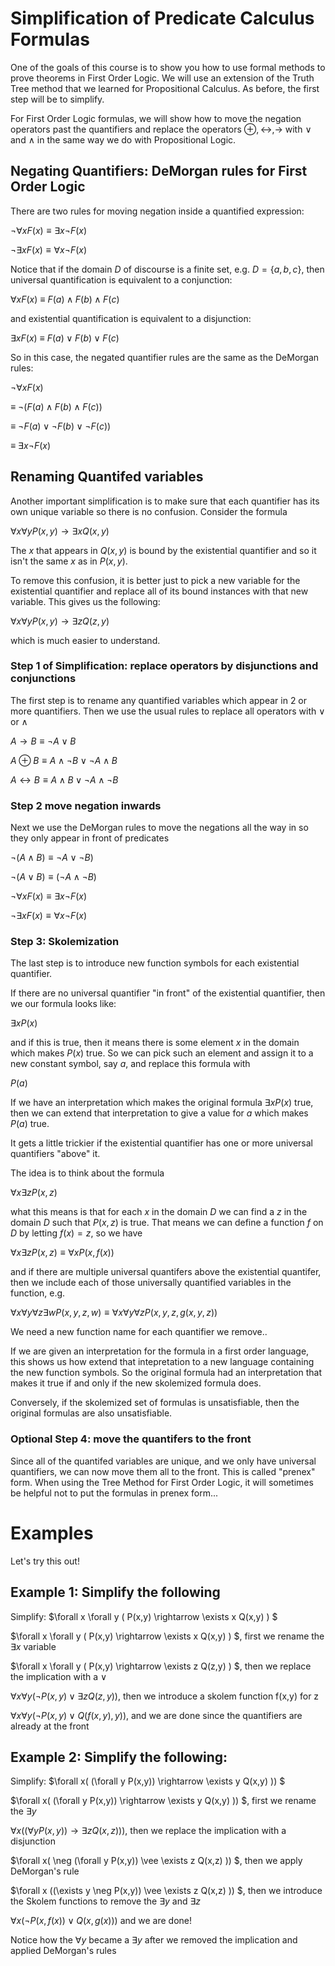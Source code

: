 # Simplification of Predicate Calculus Formulas

One of the goals of this course is to show you how to use formal methods to prove theorems in First Order Logic.
We will use an extension of the Truth Tree method that we learned for Propositional Calculus. As before, the
first step will be to simplify.

For First Order Logic formulas, we will show how to move the negation operators past the quantifiers and
replace the operators $\oplus, \leftrightarrow, \rightarrow$ with $\vee$ and $\wedge$ in the same way we
do with Propositional Logic.

## Negating Quantifiers: DeMorgan rules for First Order Logic
There are two rules for moving negation inside a quantified expression:

$\neg \forall x F(x) \equiv \exists x \neg F(x)$

$\neg \exists x F(x) \equiv \forall x \neg F(x)$

Notice that if the domain $D$ of discourse is a finite set, e.g. $D=\{a,b,c\}$,
then universal quantification is equivalent to a conjunction:

$\forall x F(x)$  $\equiv$ $F(a) \wedge F(b) \wedge F(c)$

and existential quantification is equivalent to a disjunction:

$\exists x F(x)$  $\equiv$ $F(a) \vee F(b) \vee F(c)$

So in this case, the negated quantifier rules are the same as the DeMorgan rules:

$\neg \forall x F(x)$  

$\equiv$ $\neg ( F(a) \wedge F(b) \wedge F(c))$

$\equiv$ $\neg F(a) \vee \neg F(b) \vee \neg F(c))$

$\equiv$ $\exists x \neg F(x)$



## Renaming Quantifed variables
Another important simplification is to make sure that each quantifier has its own unique variable so there is no
confusion. Consider the formula

$\forall x \forall y  P(x,y) \rightarrow \exists x Q(x,y)$

The $x$ that appears in $Q(x,y)$ is bound by the existential quantifier and so it isn't the same $x$ as in $P(x,y)$.

To remove this confusion, it is better just to pick a new variable for the existential quantifier and replace all of its bound
instances with that new variable. This gives us the following:

$\forall x \forall y  P(x,y) \rightarrow \exists z Q(z,y)$

which is much easier to understand.

### Step 1 of Simplification: replace operators by disjunctions and conjunctions
The first step is to rename any quantified variables which appear in 2 or more quantifiers. Then we use the usual rules
to replace all operators with $\vee$ or $\wedge$

$A \rightarrow B \equiv \neg A \vee B$

$A \oplus B \equiv A\wedge \neg B \vee \neg A \wedge B$

$A \leftrightarrow B \equiv A\wedge B \vee \neg A \wedge \neg B$

### Step 2 move negation inwards
Next we use the DeMorgan rules to move the negations all the way in so they only appear in front of predicates

$\neg (A \wedge B) \equiv \neg A \vee \neg B)$

$\neg (A \vee B) \equiv (\neg A \wedge \neg B)$

$\neg \forall x F(x) \equiv \exists x \neg F(x)$

$\neg \exists x F(x) \equiv \forall x \neg F(x)$


### Step 3: Skolemization
The last step is to introduce new function symbols for each existential quantifier.

If there are no universal quantifier "in front" of the existential quantifier, then we our formula looks like:

$\exists x P(x)$

and if this is true, then it means there is some element $x$ in the domain which makes $P(x)$ true. So we can
pick such an element and assign it to a new constant symbol, say $a$, and replace this formula with

$P(a)$

If we have an interpretation which makes the original formula $\exists x P(x)$ true, then we can extend that interpretation to give a value
for $a$ which makes $P(a)$ true.

It gets a little trickier if the existential quantifier has one or more universal quantifiers "above" it.

The idea is to think about the formula

$\forall x \exists z P(x,z)$

what this means is that for each $x$ in the domain $D$ we can find a $z$ in the domain $D$ such that $P(x,z)$ is true.
That means we can define a function $f$ on $D$ by letting $f(x)=z$, so we have

$\forall x \exists z P(x,z) \equiv \forall x P(x,f(x))$

and if there are multiple universal quantifers above the existential quantifer, then we include each of those universally
quantified variables in the function, e.g.

$\forall x \forall y \forall z \exists w P(x,y,z,w) \equiv \forall x \forall y \forall z P(x,y,z,g(x,y,z))$

We need a new function name for each quantifier we remove..

If we are given an interpretation for the formula in a first order language, 
this shows us how extend that intepretation to a new language containing the new function symbols. 
So the original formula had an interpretation that makes it true if and only if the new skolemized formula does.

Conversely, if the skolemized set of formulas is unsatisfiable, then the original formulas are also unsatisfiable.

### Optional Step 4: move the quantifers to the front
Since all of the quantifed variables are unique, and we only have universal quantifiers, we can now move them all to the front.
This is called "prenex" form. When using the Tree Method for First Order Logic, it will sometimes be helpful not to put the formulas in prenex form...

# Examples
Let's try this out!

## Example 1: Simplify the following
Simplify: $\forall x \forall y ( P(x,y) \rightarrow \exists x Q(x,y) ) $

$\forall x \forall y ( P(x,y) \rightarrow \exists x Q(x,y) ) $, first we rename the $\exists x$ variable

$\forall x \forall y ( P(x,y) \rightarrow \exists z Q(z,y) ) $, then we replace the implication with a $\vee$

$\forall x \forall y ( \neg P(x,y) \vee \exists z Q(z,y))$, then we introduce a skolem function f(x,y) for z

$\forall x \forall y ( \neg P(x,y) \vee Q(f(x,y),y))$, and we are done since the quantifiers are already at the front


## Example 2: Simplify the following: 
Simplify: $\forall x( (\forall y  P(x,y)) \rightarrow \exists y Q(x,y) )) $

$\forall x( (\forall y  P(x,y)) \rightarrow \exists y Q(x,y) )) $, first we rename the $\exists y$

$\forall x ((\forall y  P(x,y)) \rightarrow \exists z Q(x,z) ) )$, then we replace the implication with a disjunction

$\forall x( \neg (\forall y  P(x,y)) \vee \exists z Q(x,z) )) $, then we apply DeMorgan's rule

$\forall x ((\exists y  \neg P(x,y)) \vee \exists z Q(x,z) )) $, then we introduce the Skolem functions to remove the $\exists y$ and $\exists z$

$\forall x (\neg P(x,f(x)) \vee Q(x,g(x)))$ and we are done!

Notice how the $\forall y$ became a $\exists y$ after we removed the implication and applied DeMorgan's rules



